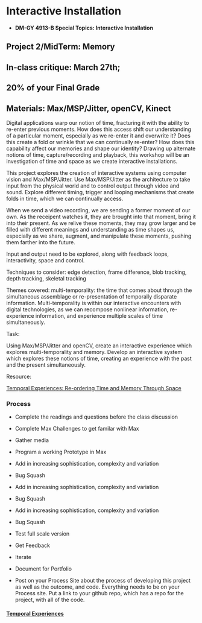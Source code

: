 
# Interactive Installation 

* **DM-GY 4913-B Special Topics: Interactive Installation**

## Project 2/MidTerm: Memory
## In-class critique: March 27th;
## 20% of your Final Grade

## Materials: Max/MSP/Jitter, openCV, Kinect

Digital applications warp our notion of time, fracturing it with the ability to re-enter previous moments. How does this access shift our understanding of a particular moment, especially as we re-enter it and overwrite it? Does this create a fold or wrinkle that we can continually re-enter? How does this capability affect our memories and shape our identity? ​Drawing up alternate notions of time, capture/recording and playback, this workshop will be an investigation of time and space as we create interactive installations.


This project explores the creation of interactive systems using computer vision and Max/MSP/Jitter. Use Max/MSP/Jitter as the architecture to take input from the physical world and to control output through video and sound. Explore different timing, trigger and looping mechanisms that create folds in time, which we can continually access. 

When we send a video recording, we are sending a former moment of our own. As the receipent watches it, they are brought into that moment, bring it into their present. As we relive these moments, they may grow larger and be filled with different meanings and understanding as time shapes us, especially as we share, augment, and manipulate these moments, pushing them farther into the future.

Input and output need to be explored, along with feedback loops, interactivity, space and control.


Techniques to consider: edge detection, frame difference, blob tracking, depth tracking, skeletal tracking


Themes covered: multi-temporality: the time that comes about through the simultaneous assemblage or re-presentation of temporally disparate information. Multi-temporality is within our interactive encounters with digital technologies, as we can recompose nonlinear information, re-experience information, and experience multiple scales of time simultaneously.


Task:

Using Max/MSP/Jitter and openCV, create an interactive experience which explores multi-temporality and memory. Develop an interactive system which explores these notions of time, creating an experience with the past and the present simultaneously. 

Resource:

[Temporal Experiences: Re-ordering Time and Memory Through Space](https://github.com/IDMNYU/InteractiveInstallation_Spring19_Bennett/tree/master/Intro_TemporalExperiences)


### Process

* Complete the readings and questions before the class discussion

* Complete Max Challenges to get familar with Max

* Gather media

* Program a working Prototype in Max

* Add in increasing sophistication, complexity and variation

* Bug Squash

* Add in increasing sophistication, complexity and variation

* Bug Squash

* Add in increasing sophistication, complexity and variation

* Bug Squash

* Test full scale version

* Get Feedback

* Iterate

* Document for Portfolio

* Post on your Process Site about the process of developing this project as well as the outcome, and code. Everything needs to be on your Process site. Put a link to your github repo, which has a repo for the project, with all of the code.


#### [Temporal Experiences](https://github.com/IDMNYU/InteractiveInstallation_Spring19_Bennett/tree/master/Intro_TemporalExperiences)

